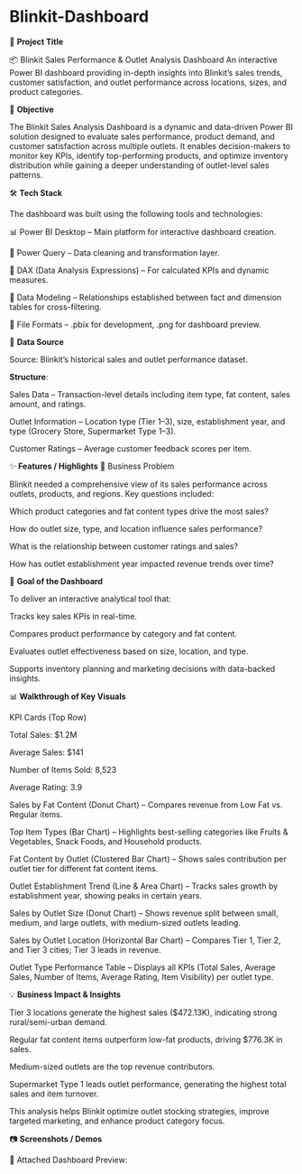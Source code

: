 # Blinkit-Dashboard

📌 **Project Title** 

📦 Blinkit Sales Performance & Outlet Analysis Dashboard
An interactive Power BI dashboard providing in-depth insights into Blinkit’s sales trends, customer satisfaction, and outlet performance across locations, sizes, and product categories.

📝 **Objective**

The Blinkit Sales Analysis Dashboard is a dynamic and data-driven Power BI solution designed to evaluate sales performance, product demand, and customer satisfaction across multiple outlets.
It enables decision-makers to monitor key KPIs, identify top-performing products, and optimize inventory distribution while gaining a deeper understanding of outlet-level sales patterns.

🛠 **Tech Stack**

The dashboard was built using the following tools and technologies:

📊 Power BI Desktop – Main platform for interactive dashboard creation.

📂 Power Query – Data cleaning and transformation layer.

🧠 DAX (Data Analysis Expressions) – For calculated KPIs and dynamic measures.

📝 Data Modeling – Relationships established between fact and dimension tables for cross-filtering.

📁 File Formats – .pbix for development, .png for dashboard preview.

📂 **Data Source**

Source: Blinkit’s historical sales and outlet performance dataset.

**Structure**:

Sales Data – Transaction-level details including item type, fat content, sales amount, and ratings.

Outlet Information – Location type (Tier 1–3), size, establishment year, and type (Grocery Store, Supermarket Type 1–3).

Customer Ratings – Average customer feedback scores per item.

✨ **Features / Highlights**
📍 Business Problem

Blinkit needed a comprehensive view of its sales performance across outlets, products, and regions.
Key questions included:

Which product categories and fat content types drive the most sales?

How do outlet size, type, and location influence sales performance?

What is the relationship between customer ratings and sales?

How has outlet establishment year impacted revenue trends over time?

🎯 **Goal of the Dashboard**

To deliver an interactive analytical tool that:

Tracks key sales KPIs in real-time.

Compares product performance by category and fat content.

Evaluates outlet effectiveness based on size, location, and type.

Supports inventory planning and marketing decisions with data-backed insights.

📊 **Walkthrough of Key Visuals**

KPI Cards (Top Row)

Total Sales: $1.2M

Average Sales: $141

Number of Items Sold: 8,523

Average Rating: 3.9

Sales by Fat Content (Donut Chart) – Compares revenue from Low Fat vs. Regular items.

Top Item Types (Bar Chart) – Highlights best-selling categories like Fruits & Vegetables, Snack Foods, and Household products.

Fat Content by Outlet (Clustered Bar Chart) – Shows sales contribution per outlet tier for different fat content items.

Outlet Establishment Trend (Line & Area Chart) – Tracks sales growth by establishment year, showing peaks in certain years.

Sales by Outlet Size (Donut Chart) – Shows revenue split between small, medium, and large outlets, with medium-sized outlets leading.

Sales by Outlet Location (Horizontal Bar Chart) – Compares Tier 1, Tier 2, and Tier 3 cities; Tier 3 leads in revenue.

Outlet Type Performance Table – Displays all KPIs (Total Sales, Average Sales, Number of Items, Average Rating, Item Visibility) per outlet type.

💡 **Business Impact & Insights**

Tier 3 locations generate the highest sales ($472.13K), indicating strong rural/semi-urban demand.

Regular fat content items outperform low-fat products, driving $776.3K in sales.

Medium-sized outlets are the top revenue contributors.

Supermarket Type 1 leads outlet performance, generating the highest total sales and item turnover.

This analysis helps Blinkit optimize outlet stocking strategies, improve targeted marketing, and enhance product category focus.

📷 **Screenshots / Demos**

📸 Attached Dashboard Preview:

